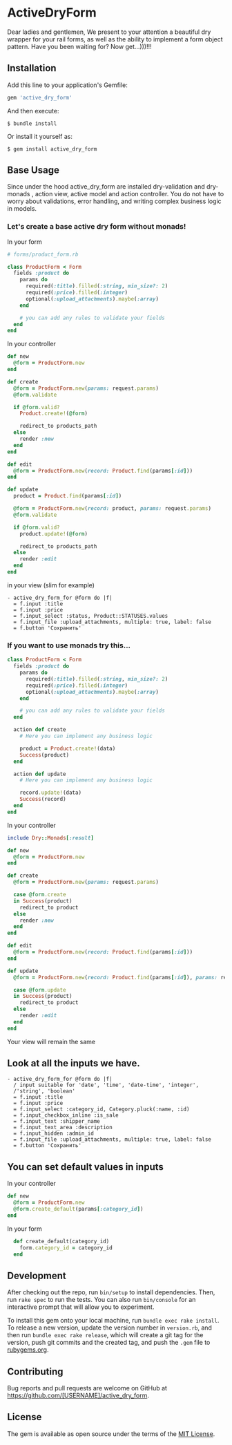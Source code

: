 # ActiveDryForm


Dear ladies and gentlemen, We present to your attention a beautiful dry wrapper for your rail forms,
as well as the ability to implement a form object pattern. Have you been waiting for? Now get...)))!!!

## Installation

Add this line to your application's Gemfile:

```ruby
gem 'active_dry_form'
```

And then execute:

    $ bundle install

Or install it yourself as:

    $ gem install active_dry_form

## Base Usage


Since under the hood active_dry_form are installed
dry-validation
and dry-monads ,
action view, active model and action controller.
You do not have to worry about validations, error handling, and
writing complex business logic in models.

### Let's create a base active dry form without monads!

In your form

```ruby
# forms/product_form.rb

class ProductForm < Form
  fields :product do
    params do
      required(:title).filled(:string, min_size?: 2)
      required(:price).filled(:integer)
      optional(:upload_attachments).maybe(:array)
    end

    # you can add any rules to validate your fields
  end
end
```
In your controller

```ruby
def new
  @form = ProductForm.new
end

def create
  @form = ProductForm.new(params: request.params)
  @form.validate

  if @form.valid?
    Product.create!(@form)

    redirect_to products_path
  else
    render :new
  end
end

def edit
  @form = ProductForm.new(record: Product.find(params[:id]))
end

def update
  product = Product.find(params[:id])

  @form = ProductForm.new(record: product, params: request.params)
  @form.validate

  if @form.valid?
    product.update!(@form)

    redirect_to products_path
  else
    render :edit
  end
end
```

in your view (slim for example)

```slim
- active_dry_form_for @form do |f|
  = f.input :title
  = f.input :price
  = f.input_select :status, Product::STATUSES.values
  = f.input_file :upload_attachments, multiple: true, label: false
  = f.button 'Сохранить'
```

### If you want to use monads try this...

```ruby
class ProductForm < Form
  fields :product do
    params do
      required(:title).filled(:string, min_size?: 2)
      required(:price).filled(:integer)
      optional(:upload_attachments).maybe(:array)
    end

    # you can add any rules to validate your fields
  end

  action def create
    # Here you can implement any business logic

    product = Product.create!(data)
    Success(product)
  end

  action def update
    # Here you can implement any business logic

    record.update!(data)
    Success(record)
  end
end
```
In your controller

```ruby
include Dry::Monads[:result]

def new
  @form = ProductForm.new
end

def create
  @form = ProductForm.new(params: request.params)

  case @form.create
  in Success(product)
    redirect_to product
  else
    render :new
  end
end

def edit
  @form = ProductForm.new(record: Product.find(params[:id]))
end

def update
  @form = ProductForm.new(record: Product.find(params[:id]), params: request.params)

  case @form.update
  in Success(product)
    redirect_to product
  else
    render :edit
  end
end
```

Your view will remain the same

## Look at all the inputs we have.

```slim
- active_dry_form_for @form do |f|
  / input suitable for 'date', 'time', 'date-time', 'integer',
  /'string', 'boolean'
  = f.input :title
  = f.input :price
  = f.input_select :category_id, Category.pluck(:name, :id)
  = f.input_checkbox_inline :is_sale
  = f.input_text :shipper_name
  = f.input_text_area :description
  = f.input_hidden :admin_id
  = f.input_file :upload_attachments, multiple: true, label: false
  = f.button 'Сохранить'

```

## You can set default values in inputs
  In your controller

  ```ruby
  def new
    @form = ProductForm.new
    @form.create_default(params[:category_id])
  end
  ```
In your form

```ruby
  def create_default(category_id)
    form.category_id = category_id
  end
```

## Development

After checking out the repo, run `bin/setup` to install dependencies. Then, run `rake spec` to run the tests. You can also run `bin/console` for an interactive prompt that will allow you to experiment.

To install this gem onto your local machine, run `bundle exec rake install`. To release a new version, update the version number in `version.rb`, and then run `bundle exec rake release`, which will create a git tag for the version, push git commits and the created tag, and push the `.gem` file to [rubygems.org](https://rubygems.org).

## Contributing

Bug reports and pull requests are welcome on GitHub at https://github.com/[USERNAME]/active_dry_form.

## License

The gem is available as open source under the terms of the [MIT License](https://opensource.org/licenses/MIT).

